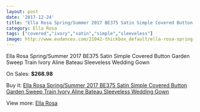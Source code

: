 ```yaml
---
layout: post
date: '2017-12-24'
title: "Ella Rosa Spring/Summer 2017 BE375 Satin Simple Covered Button Garden Sweep Train Ivory Aline Bateau Sleeveless Wedding Gown"
category: Ella Rosa
tags: ["covered","ivory","satin","simple","sleeveless"]
image: http://www.eudances.com/21042-thickbox_default/ella-rosa-spring-summer-2017-be375-satin-simple-covered-button-garden-sweep-train-ivory-aline-bateau-sleeveless-wedding-gown.jpg
---
```

Ella Rosa Spring/Summer 2017 BE375 Satin Simple Covered Button Garden Sweep Train Ivory Aline Bateau Sleeveless Wedding Gown

On Sales: **$268.98**
<a href="https://www.eudances.com/en/ella-rosa/6440-ella-rosa-spring-summer-2017-be375-satin-simple-covered-button-garden-sweep-train-ivory-aline-bateau-sleeveless-wedding-gown.html"><amp-img layout="responsive" width="600" height="600" src="//www.eudances.com/21042-thickbox_default/ella-rosa-spring-summer-2017-be375-satin-simple-covered-button-garden-sweep-train-ivory-aline-bateau-sleeveless-wedding-gown.jpg" alt="Ella Rosa Spring/Summer 2017 BE375 Satin Simple Covered Button Garden Sweep Train Ivory Aline Bateau Sleeveless Wedding Gown 0" /></a>
<a href="https://www.eudances.com/en/ella-rosa/6440-ella-rosa-spring-summer-2017-be375-satin-simple-covered-button-garden-sweep-train-ivory-aline-bateau-sleeveless-wedding-gown.html"><amp-img layout="responsive" width="600" height="600" src="//www.eudances.com/21047-thickbox_default/ella-rosa-spring-summer-2017-be375-satin-simple-covered-button-garden-sweep-train-ivory-aline-bateau-sleeveless-wedding-gown.jpg" alt="Ella Rosa Spring/Summer 2017 BE375 Satin Simple Covered Button Garden Sweep Train Ivory Aline Bateau Sleeveless Wedding Gown 1" /></a>
<a href="https://www.eudances.com/en/ella-rosa/6440-ella-rosa-spring-summer-2017-be375-satin-simple-covered-button-garden-sweep-train-ivory-aline-bateau-sleeveless-wedding-gown.html"><amp-img layout="responsive" width="600" height="600" src="//www.eudances.com/21046-thickbox_default/ella-rosa-spring-summer-2017-be375-satin-simple-covered-button-garden-sweep-train-ivory-aline-bateau-sleeveless-wedding-gown.jpg" alt="Ella Rosa Spring/Summer 2017 BE375 Satin Simple Covered Button Garden Sweep Train Ivory Aline Bateau Sleeveless Wedding Gown 2" /></a>
<a href="https://www.eudances.com/en/ella-rosa/6440-ella-rosa-spring-summer-2017-be375-satin-simple-covered-button-garden-sweep-train-ivory-aline-bateau-sleeveless-wedding-gown.html"><amp-img layout="responsive" width="600" height="600" src="//www.eudances.com/21045-thickbox_default/ella-rosa-spring-summer-2017-be375-satin-simple-covered-button-garden-sweep-train-ivory-aline-bateau-sleeveless-wedding-gown.jpg" alt="Ella Rosa Spring/Summer 2017 BE375 Satin Simple Covered Button Garden Sweep Train Ivory Aline Bateau Sleeveless Wedding Gown 3" /></a>
<a href="https://www.eudances.com/en/ella-rosa/6440-ella-rosa-spring-summer-2017-be375-satin-simple-covered-button-garden-sweep-train-ivory-aline-bateau-sleeveless-wedding-gown.html"><amp-img layout="responsive" width="600" height="600" src="//www.eudances.com/21044-thickbox_default/ella-rosa-spring-summer-2017-be375-satin-simple-covered-button-garden-sweep-train-ivory-aline-bateau-sleeveless-wedding-gown.jpg" alt="Ella Rosa Spring/Summer 2017 BE375 Satin Simple Covered Button Garden Sweep Train Ivory Aline Bateau Sleeveless Wedding Gown 4" /></a>
<a href="https://www.eudances.com/en/ella-rosa/6440-ella-rosa-spring-summer-2017-be375-satin-simple-covered-button-garden-sweep-train-ivory-aline-bateau-sleeveless-wedding-gown.html"><amp-img layout="responsive" width="600" height="600" src="//www.eudances.com/21043-thickbox_default/ella-rosa-spring-summer-2017-be375-satin-simple-covered-button-garden-sweep-train-ivory-aline-bateau-sleeveless-wedding-gown.jpg" alt="Ella Rosa Spring/Summer 2017 BE375 Satin Simple Covered Button Garden Sweep Train Ivory Aline Bateau Sleeveless Wedding Gown 5" /></a>

Buy it: [Ella Rosa Spring/Summer 2017 BE375 Satin Simple Covered Button Garden Sweep Train Ivory Aline Bateau Sleeveless Wedding Gown](https://www.eudances.com/en/ella-rosa/6440-ella-rosa-spring-summer-2017-be375-satin-simple-covered-button-garden-sweep-train-ivory-aline-bateau-sleeveless-wedding-gown.html "Ella Rosa Spring/Summer 2017 BE375 Satin Simple Covered Button Garden Sweep Train Ivory Aline Bateau Sleeveless Wedding Gown")

View more: [Ella Rosa](https://www.eudances.com/en/102-ella-rosa "Ella Rosa")